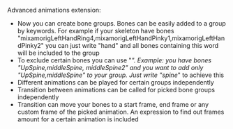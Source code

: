 Advanced animations extension:

- Now you can create bone groups. Bones can be easily added to a group by keywords. For example if your skeleton have bones "mixamorigLeftHandRing4,mixamorigLeftHandPinky1,mixamorigLeftHandPinky2" you can just write "hand" and all bones containing this word will be included to the group
- To exclude certain bones you can use "*". Example: you have bones "UpSpine,middleSpine, middleSpine2" and you want to add only "UpSpine,middleSpine" to your group. Just write "spine*" to achieve this
- Different animations can be played for certain groups independently
- Transition between animations can be called for picked bone groups independently
- Transition can move your bones to a start frame, end frame or any custom frame of the picked animation. An expression to find out frames amount for a certain animation is included
